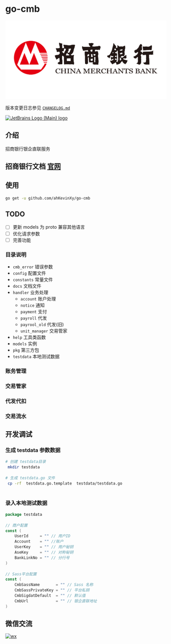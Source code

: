 # go-cmb


[![招商银行logo](./docs/static/img/cmb_logo.jpeg)](./docs/static/img/cmb_logo.jpeg)

版本变更日志参见 [`CHANGELOG.md`](CHANGELOG.md)


[![JetBrains Logo (Main) logo](https://resources.jetbrains.com/storage/products/company/brand/logos/jb_beam.svg "logo")](https://jb.gg/OpenSourceSupport)

## 介绍

招商银行银企直联服务

## 招商银行文档 [官网](https://openbiz.cmbchina.com/developer/UI/business/Index.aspx)


## 使用

```bash
go get -u github.com/ahKevinXy/go-cmb

```

## TODO 

- [ ] 更新 models 为 proto 兼容其他语言
- [ ] 优化请求参数
- [ ] 完善功能

### 目录说明

* `cmb_error` 错误参数
* `config`  配置文件
* `constants` 常量文件
* `docs` 文档文件
* `handler` 业务处理
    * `account` 账户处理
    * `notice` 通知
    * `payment` 支付
    * `payroll` 代发
    * `payrool_old` 代发(旧)
    * `unit_manager` 交易管家
* `help` 工具类函数
* `models` 实例
* `pkg` 第三方包
* `testdata` 本地测试数据


### 账务管理

### 交易管家


### 代发代扣


### 交易流水


## 开发调试

### 生成 testdata 参数数据
```bash
# 创建 testdata目录
 mkdir testdata
 
# 生成 testdata.go 文件
 cp -rf  testdata.go.template  testdata/testdata.go
 
```

### 录入本地测试数据

```go
package testdata

// 商户配置
const (
	UserId     = "" // 用户ID
	Account    = "" //账户
	UserKey    = "" // 用户秘钥
	AseKey     = "" // 对称秘钥
	BankLinkNo = "" // 分行号
)

// Sass平台配置
const (
	CmbSassName       = "" // Sass 名称
	CmbSassPrivateKey = "" // 平台私钥
	CmbSigdatDefault  = "" // 默认值
	CmbUrl            = "" // 银企直联地址
)

```


## 微信交流


[![wx](https://img.opencodes.top/blog/cmb/wx.png "wx")](https://img.opencodes.top/blog/cmb/wx.png)
